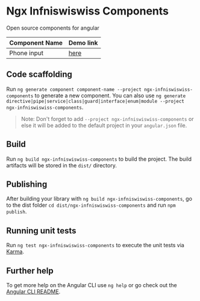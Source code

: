 # Ngx Infniswiswiss Components

Open source components for angular

| Component Name | Demo link |
|---	|---	|
|Phone input |  [here](https://codesandbox.io/s/optimistic-hopper-oxp3m?file=/src/app/app.component.html:216-239) |

## Code scaffolding

Run `ng generate component component-name --project ngx-infniswiswiss-components` to generate a new component. You can also use `ng generate directive|pipe|service|class|guard|interface|enum|module --project ngx-infniswiswiss-components`.
> Note: Don't forget to add `--project ngx-infniswiswiss-components` or else it will be added to the default project in your `angular.json` file. 

## Build

Run `ng build ngx-infniswiswiss-components` to build the project. The build artifacts will be stored in the `dist/` directory.

## Publishing

After building your library with `ng build ngx-infniswiswiss-components`, go to the dist folder `cd dist/ngx-infniswiswiss-components` and run `npm publish`.

## Running unit tests

Run `ng test ngx-infniswiswiss-components` to execute the unit tests via [Karma](https://karma-runner.github.io).

## Further help

To get more help on the Angular CLI use `ng help` or go check out the [Angular CLI README](https://github.com/angular/angular-cli/blob/master/README.md).
